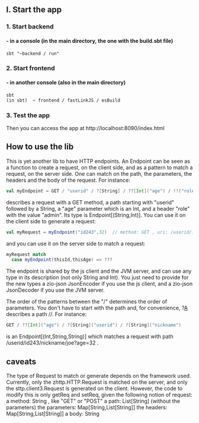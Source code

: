 ## I. Start the app

### 1. Start backend

#### - in a console (in the main directory, the one with the build.sbt file)

```shell
sbt "~backend / run"
```

### 2. Start frontend

#### - in another console (also in the main directory)

```shell
sbt
(in sbt)  ~ frontend / fastLinkJS / esBuild
```

### 3. Test the app

Then you can access the app at http://localhost:8090/index.html

## How to use the lib
This is yet another lib to have HTTP endpoints. An Endpoint can be seen as a function to create a request, on the client side, and as a pattern to match a request, on the server side.
One can match on the path, the parameters, the headers and the body of the request. For instance:
```scala
val myEndpoint = GET / "userid" / ?[String] / ??[Int]("age") / !!("role","admin")
```
describes a request with a GET method, a path starting with "userid" followed by a String, a "age" parameter which is an Int,
and a header "role" with the value "admin". Its type is Endpoint[(String,Int)].
You can use it on the client side to generate a request:
```scala
val myRequest = myEndpoint("id243",32)  // method: GET , uri: /userid/id243?age=32 , header: role=admin
```
and you can use it on the server side to match a request:
```scala
myRequest match
  case myEndpoint(thisId,thisAge) => ???
```
The endpoint is shared by the js client and the JVM server, and can use any type in its description (not only String and Int). You just need to provide for the new types a zio-json JsonEncoder if you use the js client,  and a zio-json JsonDecoder if you use the JVM server.

The order of the patterns between the "/" determines the order of parameters. You don't have to start with the path and, for convenience, ?[A](name) describes a path /<name>/<json encoding of a A>. For instance:
```scala
GET / ??[Int]("age") / ?[String]("userid") / ?[String]("nickname")
```
is an Endpoint[(Int,String,String)] which matches a request with path /userid/id243/nickname/joe?age=32 .

## caveats
The type of Request to match or generate depends on the framework used.
Currently, only the zhttp.HTTP.Request is matched on the server, and only the sttp.client3.Request is generated on the client. However, the code to modify this is only getReq and setReq, given the following notion of request:
a method: String , like "GET" or "POST"
a path: List[String] (without the parameters)
the parameters: Map[String,List[String]]
the headers: Map[String,List[String]]
a body: String



